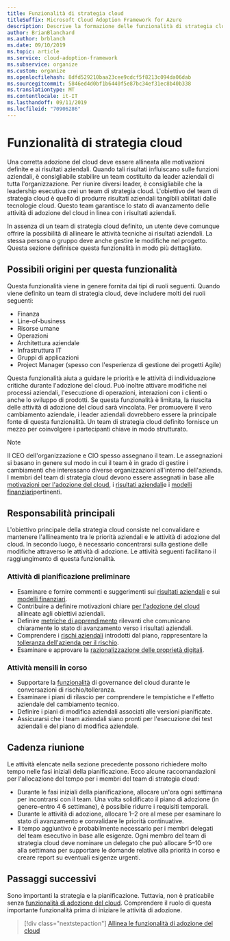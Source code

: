 ```yaml
---
title: Funzionalità di strategia cloud
titleSuffix: Microsoft Cloud Adoption Framework for Azure
description: Descrive la formazione delle funzionalità di strategia cloud
author: BrianBlanchard
ms.author: brblanch
ms.date: 09/10/2019
ms.topic: article
ms.service: cloud-adoption-framework
ms.subservice: organize
ms.custom: organize
ms.openlocfilehash: 8dfd529210baa23cee9cdcf5f8213c094da06dab
ms.sourcegitcommit: 5846ed4d0bf1b6440f5e87bc34ef31ec8b40b338
ms.translationtype: MT
ms.contentlocale: it-IT
ms.lasthandoff: 09/11/2019
ms.locfileid: "70906286"
---
```

# <a name="cloud-strategy-capabilities"></a>Funzionalità di strategia cloud

Una corretta adozione del cloud deve essere allineata alle motivazioni definite e ai risultati aziendali. Quando tali risultati influiscano sulle funzioni aziendali, è consigliabile stabilire un team costituito da leader aziendali di tutta l'organizzazione. Per riunire diversi leader, è consigliabile che la leadership esecutiva crei un team di strategia cloud. L'obiettivo del team di strategia cloud è quello di produrre risultati aziendali tangibili abilitati dalle tecnologie cloud. Questo team garantisce lo stato di avanzamento delle attività di adozione del cloud in linea con i risultati aziendali.

In assenza di un team di strategia cloud definito, un utente deve comunque offrire la possibilità di allineare le attività tecniche ai risultati aziendali. La stessa persona o gruppo deve anche gestire le modifiche nel progetto. Questa sezione definisce questa funzionalità in modo più dettagliato.

## <a name="possible-sources-for-this-capability"></a>Possibili origini per questa funzionalità

Questa funzionalità viene in genere fornita dai tipi di ruoli seguenti. Quando viene definito un team di strategia cloud, deve includere molti dei ruoli seguenti:

- Finanza
- Line-of-business
- Risorse umane
- Operazioni
- Architettura aziendale
- Infrastruttura IT
- Gruppi di applicazioni
- Project Manager (spesso con l'esperienza di gestione dei progetti Agile)

Questa funzionalità aiuta a guidare le priorità e le attività di individuazione critiche durante l'adozione del cloud. Può inoltre attivare modifiche nei processi aziendali, l'esecuzione di operazioni, interazioni con i clienti o anche lo sviluppo di prodotti. Se questa funzionalità è limitata, la riuscita delle attività di adozione del cloud sarà vincolata. Per promuovere il vero cambiamento aziendale, i leader aziendali dovrebbero essere la principale fonte di questa funzionalità. Un team di strategia cloud definito fornisce un mezzo per coinvolgere i partecipanti chiave in modo strutturato.

> [!NOTE]
> Il CEO dell'organizzazione e CIO spesso assegnano il team. Le assegnazioni si basano in genere sul modo in cui il team è in grado di gestire i cambiamenti che interessano diverse organizzazioni all'interno dell'azienda. I membri del team di strategia cloud devono essere assegnati in base alle [motivazioni per l'adozione del cloud](../business-strategy/motivations-why-are-we-moving-to-the-cloud.md), i [risultati aziendali](../business-strategy/business-outcomes/index.md)e i [modelli finanziari](../business-strategy/financial-models.md)pertinenti.

## <a name="key-responsibilities"></a>Responsabilità principali

L'obiettivo principale della strategia cloud consiste nel convalidare e mantenere l'allineamento tra le priorità aziendali e le attività di adozione del cloud. In secondo luogo, è necessario concentrarsi sulla gestione delle modifiche attraverso le attività di adozione. Le attività seguenti facilitano il raggiungimento di questa funzionalità.

### <a name="early-planning-tasks"></a>Attività di pianificazione preliminare

- Esaminare e fornire commenti e suggerimenti sui [risultati aziendali](../business-strategy/business-outcomes/index.md) e sui [modelli finanziari](../business-strategy/financial-models.md).
- Contribuire a definire motivazioni chiare [per l'adozione del cloud](../business-strategy/motivations-why-are-we-moving-to-the-cloud.md) allineate agli obiettivi aziendali.
- Definire [metriche di apprendimento](../business-strategy/learning-metrics.md) rilevanti che comunicano chiaramente lo stato di avanzamento verso i risultati aziendali.
- Comprendere i [rischi aziendali](../governance/policy-compliance/risk-tolerance.md) introdotti dal piano, rappresentare la [tolleranza dell'azienda per il rischio](../governance/policy-compliance/risk-tolerance.md).
- Esaminare e approvare la [razionalizzazione delle proprietà digitali](../digital-estate/rationalize.md).

### <a name="ongoing-monthly-tasks"></a>Attività mensili in corso

- Supportare la [funzionalità](./cloud-governance.md) di governance del cloud durante le conversazioni di rischio/tolleranza.
- Esaminare i piani di rilascio per comprendere le tempistiche e l'effetto aziendale del cambiamento tecnico.
- Definire i piani di modifica aziendali associati alle versioni pianificate.
- Assicurarsi che i team aziendali siano pronti per l'esecuzione dei test aziendali e del piano di modifica aziendale.

## <a name="meeting-cadence"></a>Cadenza riunione

Le attività elencate nella sezione precedente possono richiedere molto tempo nelle fasi iniziali della pianificazione. Ecco alcune raccomandazioni per l'allocazione del tempo per i membri del team di strategia cloud:

- Durante le fasi iniziali della pianificazione, allocare un'ora ogni settimana per incontrarsi con il team. Una volta solidificato il piano di adozione (in genere&ndash;entro 4 6 settimane), è possibile ridurre i requisiti temporali.
- Durante le attività di adozione, allocare 1&ndash;2 ore al mese per esaminare lo stato di avanzamento e convalidare le priorità continuative.
- Il tempo aggiuntivo è probabilmente necessario per i membri delegati del team esecutivo in base alle esigenze. Ogni membro del team di strategia cloud deve nominare un delegato che può allocare 5&ndash;10 ore alla settimana per supportare le domande relative alla priorità in corso e creare report su eventuali esigenze urgenti.

## <a name="next-steps"></a>Passaggi successivi

Sono importanti la strategia e la pianificazione. Tuttavia, non è praticabile senza [funzionalità di adozione del cloud](./cloud-adoption.md). Comprendere il ruolo di questa importante funzionalità prima di iniziare le attività di adozione.

> [!div class="nextstepaction"]
> [Allinea le funzionalità di adozione del cloud](./cloud-adoption.md)
